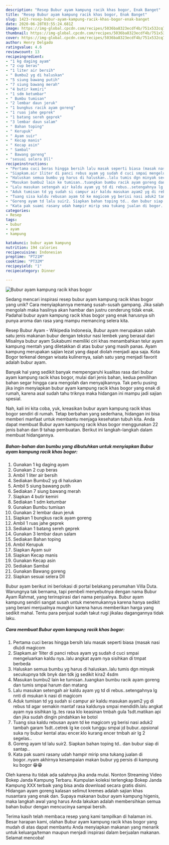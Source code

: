 ```yaml
---
description: "Resep Bubur ayam kampung racik khas bogor, Enak Banget"
title: "Resep Bubur ayam kampung racik khas bogor, Enak Banget"
slug: 1423-resep-bubur-ayam-kampung-racik-khas-bogor-enak-banget
date: 2020-06-28T03:55:24.681Z
image: https://img-global.cpcdn.com/recipes/5036ba8323ecdf4b/751x532cq70/bubur-ayam-kampung-racik-khas-bogor-foto-resep-utama.jpg
thumbnail: https://img-global.cpcdn.com/recipes/5036ba8323ecdf4b/751x532cq70/bubur-ayam-kampung-racik-khas-bogor-foto-resep-utama.jpg
cover: https://img-global.cpcdn.com/recipes/5036ba8323ecdf4b/751x532cq70/bubur-ayam-kampung-racik-khas-bogor-foto-resep-utama.jpg
author: Henry Delgado
ratingvalue: 4.6
reviewcount: 13
recipeingredient:
- "1 kg daging ayam"
- "2 cup beras"
- "1 liter air bersih"
- " Bumbu2 yg di haluskan"
- "5 siung bawang putih"
- "7 siung bawang merah"
- "4 butir kemiri"
- "1 sdm ketumbar"
- " Bumbu tumisan"
- "2 lembar daun jeruk"
- "1 bungkus racik ayam goreng"
- "1 ruas jahe geprek"
- "1 batang sereh geprek"
- "3 lembar daun salam"
- " Bahan toping"
- " Kerupuk"
- " Ayam suir"
- " Kecap manis"
- " Kecap asin"
- " Sambal"
- " Bawang goreng"
- "sesuai selera Dll"
recipeinstructions:
- "Pertama cuci beras hingga bersih lalu masak seperti biasa (masak nasi dlu)di magicom"
- "Siapkam.air 1liter di panci rebus ayam yg sudah d cuci smpai mengeluarkan kaldu nya..lalu angkat ayam nya sisihkan di tmpat berbeda"
- "Haluskan semua bumbu yg harus di haluskan..lalu tumis dgn minyak secukupnya tdk bnyk dan tdk jg sedikit kira2 4sdm"
- "Masukan bumbu2 lain ke tumisan..tuangkan bumbu racik ayam goreng dan tumis smpai harum dan matang"
- "Lalu masukan setengah air kaldu ayam yg td di rebus..setengahnya lg nnti di msukan k nasi di magicom"
- "Aduk tumisan td yg sudah si campur air kaldu masukan ayam2 yg di rebus td agar semakin mantaf rasa kaldunya smpai mendidih.lalu angkat ayam nya sisihkan lg..tes rasa klo keasinan tmbah gula 1sdt.matikan api dan jika sudah dingin pindahkan ke botol"
- "Tuang sisa kaldu rebusan ayam td ke magicom yg berisi nasi aduk2 tambah garam 1sdt..cetrek lg ke cook tunggu smpai jd bubur..opsional suka ny bubur kental atau encer.klo kurang encer tmbah air lg 2 segelas.."
- "Goreng ayam td lalu suir2. Siapkan bahan toping td.. dan bubur siap di santap.."
- "Kata pak suami rasany udah hampir mirip sma tukang jualan di bogor..nyam akhirnya kesampaian makan bubur yg persis di kampung ku bogor 😁😁"
categories:
- Resep
tags:
- bubur
- ayam
- kampung

katakunci: bubur ayam kampung 
nutrition: 194 calories
recipecuisine: Indonesian
preptime: "PT21M"
cooktime: "PT32M"
recipeyield: "1"
recipecategory: Dinner

---
```



![Bubur ayam kampung racik khas bogor](https://img-global.cpcdn.com/recipes/5036ba8323ecdf4b/751x532cq70/bubur-ayam-kampung-racik-khas-bogor-foto-resep-utama.jpg)

Sedang mencari inspirasi resep bubur ayam kampung racik khas bogor yang unik? Cara menyiapkannya memang susah-susah gampang. Jika salah mengolah maka hasilnya akan hambar dan justru cenderung tidak enak. Padahal bubur ayam kampung racik khas bogor yang enak harusnya sih punya aroma dan rasa yang mampu memancing selera kita.

Resep Bubur Ayam - Wikipedia Indonesia, Bubur ayam merupakan salah satu jenis makanan bubur dengan tekstur nasi lembek yang berasal dari Misalnya bubur ayam Sukabumi memiliki ciri khas menambahkan telur ayam kampung mentah yang diletakkan di atas bubur yang masih panas. Ayam kampung merupakan sajian lezat yang dapat diolah menjadi apa saja. Kota Bogor terkenal dengan wisata kulinernya, salah satu yang menjadi favorit adalah bubur ayam.

Banyak hal yang sedikit banyak mempengaruhi kualitas rasa dari bubur ayam kampung racik khas bogor, mulai dari jenis bahan, kedua pemilihan bahan segar hingga cara mengolah dan menyajikannya. Tak perlu pusing jika ingin menyiapkan bubur ayam kampung racik khas bogor yang enak di rumah, karena asal sudah tahu triknya maka hidangan ini mampu jadi sajian spesial.


Nah, kali ini kita coba, yuk, kreasikan bubur ayam kampung racik khas bogor sendiri di rumah. Tetap berbahan yang sederhana, hidangan ini bisa memberi manfaat untuk membantu menjaga kesehatan tubuh kita. Anda dapat membuat Bubur ayam kampung racik khas bogor menggunakan 22 jenis bahan dan 9 tahap pembuatan. Berikut ini langkah-langkah dalam membuat hidangannya.

<!--inarticleads1-->

##### Bahan-bahan dan bumbu yang dibutuhkan untuk menyiapkan Bubur ayam kampung racik khas bogor:

1. Gunakan 1 kg daging ayam
1. Gunakan 2 cup beras
1. Ambil 1 liter air bersih
1. Sediakan  Bumbu2 yg di haluskan
1. Ambil 5 siung bawang putih
1. Sediakan 7 siung bawang merah
1. Siapkan 4 butir kemiri
1. Sediakan 1 sdm ketumbar
1. Gunakan  Bumbu tumisan
1. Gunakan 2 lembar daun jeruk
1. Siapkan 1 bungkus racik ayam goreng
1. Ambil 1 ruas jahe geprek
1. Sediakan 1 batang sereh geprek
1. Gunakan 3 lembar daun salam
1. Sediakan  Bahan toping
1. Ambil  Kerupuk
1. Siapkan  Ayam suir
1. Siapkan  Kecap manis
1. Gunakan  Kecap asin
1. Sediakan  Sambal
1. Gunakan  Bawang goreng
1. Siapkan sesuai selera Dll


Bubur ayam berikut ini berlokasi di portal belakang perumahan Villa Duta. Warungnya tak bernama, tapi pembeli menyebutnya dengan nama Bubur Ayam Rahmat, yang terinspirasi dari nama penjualnya. Bubur ayam kampung sendiri sangat susah untuk menemukannya karena hanya sedikit yang berani menjualnya mungkin karena harus memberikan harga yang sedikit mahal. Tentu para penjual sudah takut rugi jikalau dagangannya tidak laku. 

<!--inarticleads2-->

##### Cara membuat Bubur ayam kampung racik khas bogor:

1. Pertama cuci beras hingga bersih lalu masak seperti biasa (masak nasi dlu)di magicom
1. Siapkam.air 1liter di panci rebus ayam yg sudah d cuci smpai mengeluarkan kaldu nya..lalu angkat ayam nya sisihkan di tmpat berbeda
1. Haluskan semua bumbu yg harus di haluskan..lalu tumis dgn minyak secukupnya tdk bnyk dan tdk jg sedikit kira2 4sdm
1. Masukan bumbu2 lain ke tumisan..tuangkan bumbu racik ayam goreng dan tumis smpai harum dan matang
1. Lalu masukan setengah air kaldu ayam yg td di rebus..setengahnya lg nnti di msukan k nasi di magicom
1. Aduk tumisan td yg sudah si campur air kaldu masukan ayam2 yg di rebus td agar semakin mantaf rasa kaldunya smpai mendidih.lalu angkat ayam nya sisihkan lg..tes rasa klo keasinan tmbah gula 1sdt.matikan api dan jika sudah dingin pindahkan ke botol
1. Tuang sisa kaldu rebusan ayam td ke magicom yg berisi nasi aduk2 tambah garam 1sdt..cetrek lg ke cook tunggu smpai jd bubur..opsional suka ny bubur kental atau encer.klo kurang encer tmbah air lg 2 segelas..
1. Goreng ayam td lalu suir2. Siapkan bahan toping td.. dan bubur siap di santap..
1. Kata pak suami rasany udah hampir mirip sma tukang jualan di bogor..nyam akhirnya kesampaian makan bubur yg persis di kampung ku bogor 😁😁


Oleh karena itu tidak ada salahnya jika anda mulai. Nonton Streaming Video Bokep Janda Kampung Terbaru. Kumpulan koleksi terlengkap Bokep Janda Kampung XXX terbaik yang bisa anda download secara gratis disini. Hidangan ayam goreng kalasan selimut kremes adalah sajian khas nusantara yang enak dan. Supaya makanan bubur ayam kampung higenis, maka langkah awal yang harus Anda lakukan adalah membersihkan semua bahan bubur dengan mencucinya sampai bersih. 

Terima kasih telah membaca resep yang kami tampilkan di halaman ini. Besar harapan kami, olahan Bubur ayam kampung racik khas bogor yang mudah di atas dapat membantu Anda menyiapkan makanan yang menarik untuk keluarga/teman maupun menjadi inspirasi dalam berjualan makanan. Selamat mencoba!
